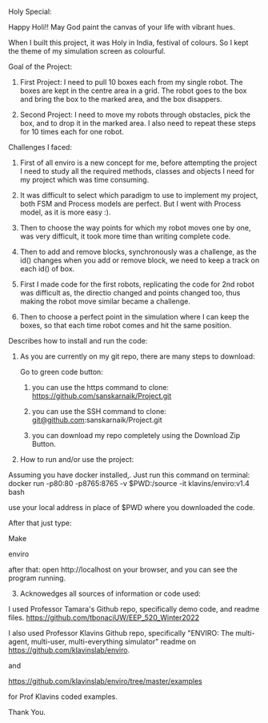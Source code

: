 Holy Special:

Happy Holi!!
May God paint the canvas of your life with vibrant hues.

When I built this project, it was Holy in India, festival of colours.
So I kept the theme of my simulation screen as colourful.

Goal of the Project:

1. First Project: I need to pull 10 boxes each from my single robot. The boxes are kept in the centre area in a grid. The robot goes to the box and bring the box to the marked area, and the box disappers.

2. Second Project: I need to move my robots through obstacles, pick the box, and to drop it in the marked area. I also need to repeat these steps for 10 times each for one robot.

Challenges I faced:

1. First of all enviro is a new concept for me, before attempting the project I need to study all the required methods, classes and objects I need for my project which was time consuming.

2. It was difficult to select which paradigm to use to implement my project, both FSM and Process models are perfect. But I went with Process model, as it is more easy :).

3. Then to choose the way points for which my robot moves one by one, was very difficult, it took more time than writing complete code.

4. Then to add and remove blocks, synchronously was a challenge, as the id() changes when you add or remove block, we need to keep a track on each id() of box.

5. First I made code for the first robots, replicating the code for 2nd robot was difficult as, the directio changed and points changed too, thus making the robot move similar became a challenge.

6. Then to choose a perfect point in the simulation where I can keep the boxes, so that each time robot comes and hit the same position.

Describes how to install and run the code:

1. As you are currently on my git repo, 
there are many steps to download:

    Go to green code button:

    1) you can use the https command to clone:
     https://github.com/sanskarnaik/Project.git

    2) you can use the SSH command to clone:
    git@github.com:sanskarnaik/Project.git

    3) you can download my repo completely using the Download Zip Button.

2. How to run and/or use the project:

Assuming you have docker installed,.
Just run this command on terminal:
docker run -p80:80 -p8765:8765 -v $PWD:/source -it klavins/enviro:v1.4 bash

use your local address in place of $PWD where you downloaded the code.

After that just type:

Make 

enviro 

after that:
open http://localhost on your browser, and you can see the program running.

3. Acknowedges all sources of information or code used:

I used Professor Tamara's Github repo, specifically demo code, and readme files.
https://github.com/tbonaciUW/EEP_520_Winter2022

I also used Professor Klavins Github repo, specifically "ENVIRO: The multi-agent, multi-user, multi-everything simulator" readme on https://github.com/klavinslab/enviro.

and

https://github.com/klavinslab/enviro/tree/master/examples

for Prof Klavins coded examples.

Thank You.
